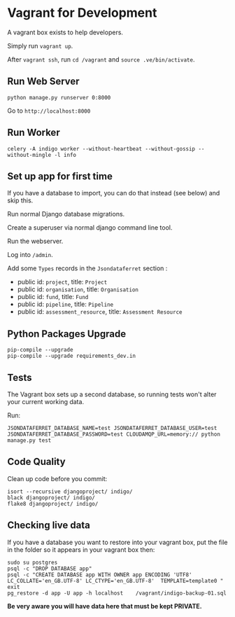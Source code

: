 # Vagrant for Development

A vagrant box exists to help developers.

Simply run `vagrant up`.

After `vagrant ssh`, run `cd /vagrant` and `source .ve/bin/activate`.

## Run Web Server

    python manage.py runserver 0:8000

Go to `http://localhost:8000`

## Run Worker

    celery -A indigo worker --without-heartbeat --without-gossip --without-mingle -l info

## Set up app for first time

If you have a database to import, you can do that instead (see below) and skip this.

Run normal Django database migrations.

Create a superuser via normal django command line tool.

Run the webserver.

Log into `/admin`.

Add some `Types` records in the `Jsondataferret` section :

* public id: `project`, title: `Project`
* public id: `organisation`, title: `Organisation`
* public id: `fund`, title: `Fund`
* public id: `pipeline`, title: `Pipeline`
* public id: `assessment_resource`, title: `Assessment Resource`

## Python Packages Upgrade

    pip-compile --upgrade
    pip-compile --upgrade requirements_dev.in
    
## Tests

The Vagrant box sets up a second database, so running tests won't alter your current working data.

Run:

    JSONDATAFERRET_DATABASE_NAME=test JSONDATAFERRET_DATABASE_USER=test JSONDATAFERRET_DATABASE_PASSWORD=test CLOUDAMQP_URL=memory:// python manage.py test

## Code Quality

Clean up code before you commit:

    isort --recursive djangoproject/ indigo/
    black djangoproject/ indigo/
    flake8 djangoproject/ indigo/


## Checking live data

If you have a database you want to restore into your vagrant box, put the file in the folder so it appears in your vagrant box then:

    sudo su postgres
    psql -c "DROP DATABASE app"
    psql -c "CREATE DATABASE app WITH OWNER app ENCODING 'UTF8'  LC_COLLATE='en_GB.UTF-8' LC_CTYPE='en_GB.UTF-8'  TEMPLATE=template0 "
    exit
    pg_restore -d app -U app -h localhost    /vagrant/indigo-backup-01.sql

**Be very aware you will have data here that must be kept PRIVATE.**
